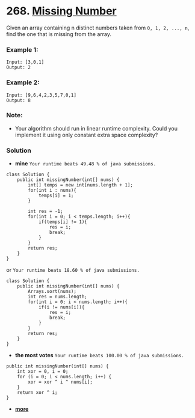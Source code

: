 # 268. [Missing Number](https://leetcode.com/problems/missing-number/description/)

Given an array containing n distinct numbers taken from `0, 1, 2, ..., n`, find the one that is missing from the array.

### Example 1:
    Input: [3,0,1]
    Output: 2

### Example 2:
    Input: [9,6,4,2,3,5,7,0,1]
    Output: 8

### Note:
* Your algorithm should run in linear runtime complexity. Could you implement it using only constant extra space complexity?


### Solution

* **mine**  `Your runtime beats 49.48 % of java submissions.`
```
class Solution {
    public int missingNumber(int[] nums) {
        int[] temps = new int[nums.length + 1];
        for(int i : nums){
            temps[i] = 1;
        }
        
        int res = -1;
        for(int i = 0; i < temps.length; i++){
            if(temps[i] != 1){
                res = i;
                break;
            }
        }
        return res;
    }
}
```
or    `Your runtime beats 18.60 % of java submissions.`
```
class Solution {
    public int missingNumber(int[] nums) {
        Arrays.sort(nums);
        int res = nums.length;
        for(int i = 0; i < nums.length; i++){
            if(i != nums[i]){
                res = i;
                break;
            }
        }
        return res;
    }
}
```


* **the most votes** `Your runtime beats 100.00 % of java submissions.`
```
public int missingNumber(int[] nums) {
    int xor = 0, i = 0;
	for (i = 0; i < nums.length; i++) {
		xor = xor ^ i ^ nums[i];
	}
	return xor ^ i;
}
```

* **[more](https://leetcode.com/problems/missing-number/solution/)**
